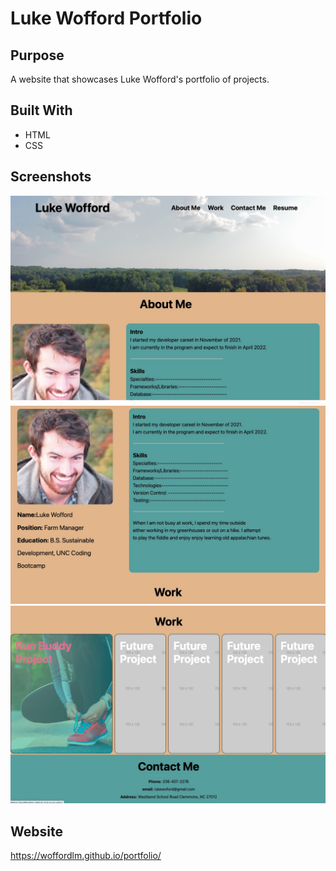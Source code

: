 # Luke Wofford Portfolio

## Purpose
A website that showcases Luke Wofford's portfolio of projects. 

## Built With
* HTML
* CSS

## Screenshots
![](images/screenshot1.jpg)
![](images/screenshot2.jpg)
![](images/screenshot3.jpg)

## Website
 https://woffordlm.github.io/portfolio/

